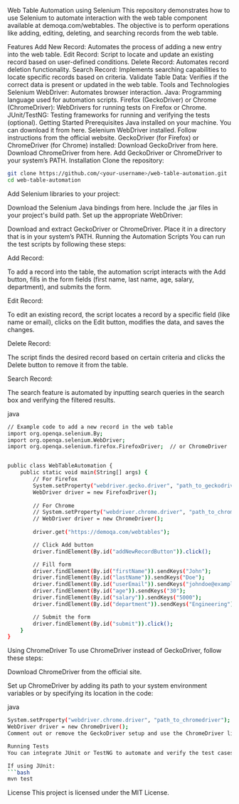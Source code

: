 Web Table Automation using Selenium
This repository demonstrates how to use Selenium to automate interaction with the web table component available at demoqa.com/webtables. The objective is to perform operations like adding, editing, deleting, and searching records from the web table.

Features
Add New Record: Automates the process of adding a new entry into the web table.
Edit Record: Script to locate and update an existing record based on user-defined conditions.
Delete Record: Automates record deletion functionality.
Search Record: Implements searching capabilities to locate specific records based on criteria.
Validate Table Data: Verifies if the correct data is present or updated in the web table.
Tools and Technologies
Selenium WebDriver: Automates browser interaction.
Java: Programming language used for automation scripts.
Firefox (GeckoDriver) or Chrome (ChromeDriver): WebDrivers for running tests on Firefox or Chrome.
JUnit/TestNG: Testing frameworks for running and verifying the tests (optional).
Getting Started
Prerequisites
Java installed on your machine. You can download it from here.
Selenium WebDriver installed. Follow instructions from the official website.
GeckoDriver (for Firefox) or ChromeDriver (for Chrome) installed:
Download GeckoDriver from here.
Download ChromeDriver from here.
Add GeckoDriver or ChromeDriver to your system’s PATH.
Installation
Clone the repository:

```bash
git clone https://github.com/<your-username>/web-table-automation.git
cd web-table-automation
```
Add Selenium libraries to your project:

Download the Selenium Java bindings from here.
Include the .jar files in your project's build path.
Set up the appropriate WebDriver:

Download and extract GeckoDriver or ChromeDriver.
Place it in a directory that is in your system’s PATH.
Running the Automation Scripts
You can run the test scripts by following these steps:

Add Record:

To add a record into the table, the automation script interacts with the Add button, fills in the form fields (first name, last name, age, salary, department), and submits the form.

Edit Record:

To edit an existing record, the script locates a record by a specific field (like name or email), clicks on the Edit button, modifies the data, and saves the changes.

Delete Record:

The script finds the desired record based on certain criteria and clicks the Delete button to remove it from the table.

Search Record:

The search feature is automated by inputting search queries in the search box and verifying the filtered results.

java
```bash
// Example code to add a new record in the web table
import org.openqa.selenium.By;
import org.openqa.selenium.WebDriver;
import org.openqa.selenium.firefox.FirefoxDriver;  // or ChromeDriver


public class WebTableAutomation {
    public static void main(String[] args) {
        // For Firefox
        System.setProperty("webdriver.gecko.driver", "path_to_geckodriver");
        WebDriver driver = new FirefoxDriver();
        
        // For Chrome
        // System.setProperty("webdriver.chrome.driver", "path_to_chromedriver");
        // WebDriver driver = new ChromeDriver();
        
        driver.get("https://demoqa.com/webtables");

        // Click Add button
        driver.findElement(By.id("addNewRecordButton")).click();

        // Fill form
        driver.findElement(By.id("firstName")).sendKeys("John");
        driver.findElement(By.id("lastName")).sendKeys("Doe");
        driver.findElement(By.id("userEmail")).sendKeys("johndoe@example.com");
        driver.findElement(By.id("age")).sendKeys("30");
        driver.findElement(By.id("salary")).sendKeys("5000");
        driver.findElement(By.id("department")).sendKeys("Engineering");

        // Submit the form
        driver.findElement(By.id("submit")).click();
    }
}
``` 
Using ChromeDriver
To use ChromeDriver instead of GeckoDriver, follow these steps:

Download ChromeDriver from the official site.

Set up ChromeDriver by adding its path to your system environment variables or by specifying its location in the code:

java
```bash
System.setProperty("webdriver.chrome.driver", "path_to_chromedriver");
WebDriver driver = new ChromeDriver();
Comment out or remove the GeckoDriver setup and use the ChromeDriver lines to execute the automation scripts in Google Chrome.

Running Tests
You can integrate JUnit or TestNG to automate and verify the test cases. To run the tests:

If using JUnit:
```bash
mvn test
```
License
This project is licensed under the MIT License.
